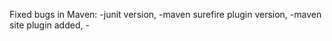 Fixed bugs in Maven:
-junit version,
-maven surefire plugin version,
-maven site plugin added,
-</project>
